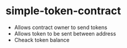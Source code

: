 # simple-token-contract

- Allows contract owner to send tokens
- Allows token to be sent between address 
- Cheack token balance
